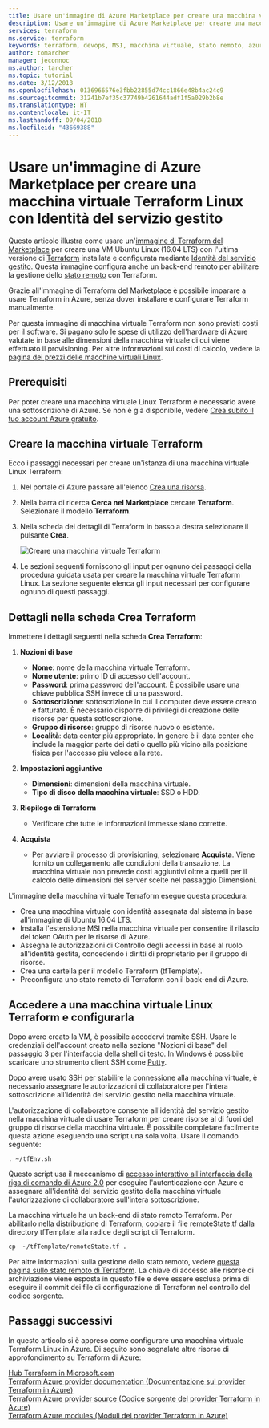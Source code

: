 ```yaml
---
title: Usare un'immagine di Azure Marketplace per creare una macchina virtuale Terraform Linux con Identità del servizio gestito
description: Usare un'immagine di Azure Marketplace per creare una macchina virtuale Terraform Linux con Identità del servizio gestito e la gestione dello stato remoto per distribuire facilmente le risorse in Azure.
services: terraform
ms.service: terraform
keywords: terraform, devops, MSI, macchina virtuale, stato remoto, azure
author: tomarcher
manager: jeconnoc
ms.author: tarcher
ms.topic: tutorial
ms.date: 3/12/2018
ms.openlocfilehash: 0136966576e3fbb22855d74cc1866e48b4ac24c9
ms.sourcegitcommit: 31241b7ef35c37749b4261644adf1f5a029b2b8e
ms.translationtype: HT
ms.contentlocale: it-IT
ms.lasthandoff: 09/04/2018
ms.locfileid: "43669388"
---
```

# <a name="use-an-azure-marketplace-image-to-create-a-terraform-linux-virtual-machine-with-managed-service-identity"></a>Usare un'immagine di Azure Marketplace per creare una macchina virtuale Terraform Linux con Identità del servizio gestito

Questo articolo illustra come usare un'[immagine di Terraform del Marketplace](https://azuremarketplace.microsoft.com/marketplace/apps/azure-oss.terraform?tab=Overview) per creare una VM Ubuntu Linux (16.04 LTS) con l'ultima versione di [Terraform](https://www.terraform.io/intro/index.html) installata e configurata mediante [Identità del servizio gestito](https://docs.microsoft.com/azure/active-directory/managed-service-identity/overview). Questa immagine configura anche un back-end remoto per abilitare la gestione dello [stato remoto](https://www.terraform.io/docs/state/remote.html) con Terraform. 

Grazie all'immagine di Terraform del Marketplace è possibile imparare a usare Terraform in Azure, senza dover installare e configurare Terraform manualmente. 

Per questa immagine di macchina virtuale Terraform non sono previsti costi per il software. Si pagano solo le spese di utilizzo dell'hardware di Azure valutate in base alle dimensioni della macchina virtuale di cui viene effettuato il provisioning. Per altre informazioni sui costi di calcolo, vedere la [pagina dei prezzi delle macchine virtuali Linux](https://azure.microsoft.com/pricing/details/virtual-machines/linux/).

## <a name="prerequisites"></a>Prerequisiti
Per poter creare una macchina virtuale Linux Terraform è necessario avere una sottoscrizione di Azure. Se non è già disponibile, vedere [Crea subito il tuo account Azure gratuito](https://azure.microsoft.com/free/).  

## <a name="create-your-terraform-virtual-machine"></a>Creare la macchina virtuale Terraform 

Ecco i passaggi necessari per creare un'istanza di una macchina virtuale Linux Terraform: 

1. Nel portale di Azure passare all'elenco [Crea una risorsa](https://ms.portal.azure.com/#create/hub).

2. Nella barra di ricerca **Cerca nel Marketplace** cercare **Terraform**. Selezionare il modello **Terraform**. 

3. Nella scheda dei dettagli di Terraform in basso a destra selezionare il pulsante **Crea**.

    ![Creare una macchina virtuale Terraform](media\terraformmsi.png)

4. Le sezioni seguenti forniscono gli input per ognuno dei passaggi della procedura guidata usata per creare la macchina virtuale Terraform Linux. La sezione seguente elenca gli input necessari per configurare ognuno di questi passaggi.

## <a name="details-on-the-create-terraform-tab"></a>Dettagli nella scheda Crea Terraform

Immettere i dettagli seguenti nella scheda **Crea Terraform**:

1. **Nozioni di base**
    
   * **Nome**: nome della macchina virtuale Terraform.
   * **Nome utente**: primo ID di accesso dell'account.
   * **Password**: prima password dell'account. È possibile usare una chiave pubblica SSH invece di una password.
   * **Sottoscrizione**: sottoscrizione in cui il computer deve essere creato e fatturato. È necessario disporre di privilegi di creazione delle risorse per questa sottoscrizione.
   * **Gruppo di risorse**: gruppo di risorse nuovo o esistente.
   * **Località**: data center più appropriato. In genere è il data center che include la maggior parte dei dati o quello più vicino alla posizione fisica per l'accesso più veloce alla rete.

2. **Impostazioni aggiuntive**

   * **Dimensioni**: dimensioni della macchina virtuale. 
   * **Tipo di disco della macchina virtuale**: SSD o HDD.

3. **Riepilogo di Terraform**

   * Verificare che tutte le informazioni immesse siano corrette. 

4. **Acquista**

   * Per avviare il processo di provisioning, selezionare **Acquista**. Viene fornito un collegamento alle condizioni della transazione. La macchina virtuale non prevede costi aggiuntivi oltre a quelli per il calcolo delle dimensioni del server scelte nel passaggio Dimensioni.

L'immagine della macchina virtuale Terraform esegue questa procedura:

* Crea una macchina virtuale con identità assegnata dal sistema in base all'immagine di Ubuntu 16.04 LTS.
* Installa l'estensione MSI nella macchina virtuale per consentire il rilascio dei token OAuth per le risorse di Azure.
* Assegna le autorizzazioni di Controllo degli accessi in base al ruolo all'identità gestita, concedendo i diritti di proprietario per il gruppo di risorse.
* Crea una cartella per il modello Terraform (tfTemplate).
* Preconfigura uno stato remoto di Terraform con il back-end di Azure.

## <a name="access-and-configure-a-linux-terraform-virtual-machine"></a>Accedere a una macchina virtuale Linux Terraform e configurarla

Dopo avere creato la VM, è possibile accedervi tramite SSH. Usare le credenziali dell'account creato nella sezione "Nozioni di base" del passaggio 3 per l'interfaccia della shell di testo. In Windows è possibile scaricare uno strumento client SSH come [Putty](http://www.putty.org/).

Dopo avere usato SSH per stabilire la connessione alla macchina virtuale, è necessario assegnare le autorizzazioni di collaboratore per l'intera sottoscrizione all'identità del servizio gestito nella macchina virtuale. 

L'autorizzazione di collaboratore consente all'identità del servizio gestito nella macchina virtuale di usare Terraform per creare risorse al di fuori del gruppo di risorse della macchina virtuale. È possibile completare facilmente questa azione eseguendo uno script una sola volta. Usare il comando seguente:

`. ~/tfEnv.sh`

Questo script usa il meccanismo di [accesso interattivo all'interfaccia della riga di comando di Azure 2.0](https://docs.microsoft.com/cli/azure/authenticate-azure-cli?view=azure-cli-latest#interactive-log-in) per eseguire l'autenticazione con Azure e assegnare all'identità del servizio gestito della macchina virtuale l'autorizzazione di collaboratore sull'intera sottoscrizione. 

 La macchina virtuale ha un back-end di stato remoto Terraform. Per abilitarlo nella distribuzione di Terraform, copiare il file remoteState.tf dalla directory tfTemplate alla radice degli script di Terraform.  

 `cp  ~/tfTemplate/remoteState.tf .`

 Per altre informazioni sulla gestione dello stato remoto, vedere [questa pagina sullo stato remoto di Terraform](https://www.terraform.io/docs/state/remote.html). La chiave di accesso alle risorse di archiviazione viene esposta in questo file e deve essere esclusa prima di eseguire il commit dei file di configurazione di Terraform nel controllo del codice sorgente.

## <a name="next-steps"></a>Passaggi successivi
In questo articolo si è appreso come configurare una macchina virtuale Terraform Linux in Azure. Di seguito sono segnalate altre risorse di approfondimento su Terraform di Azure: 

 [Hub Terraform in Microsoft.com](https://docs.microsoft.com/azure/terraform/)  
 [Terraform Azure provider documentation (Documentazione sul provider Terraform in Azure)](http://aka.ms/terraform)  
 [Terraform Azure provider source (Codice sorgente del provider Terraform in Azure)](http://aka.ms/tfgit)  
 [Terraform Azure modules (Moduli del provider Terraform in Azure)](http://aka.ms/tfmodules)
 

















